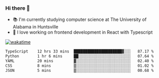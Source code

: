 ### Hi there 👋

- 📚 I'm currently studying computer science at The University of Alabama in Huntsville
- 🔭 I love working on frontend development in React with Typescript

[![wakatime](https://wakatime.com/badge/user/b5c44ac9-032b-4e67-a6d5-1044b80d90bd.svg)](https://wakatime.com/@b5c44ac9-032b-4e67-a6d5-1044b80d90bd)

<!--START_SECTION:waka-->

```txt
TypeScript    12 hrs 33 mins  █████████████████████▓░░░   87.17 %
Python        1 hr 6 mins     ██░░░░░░░░░░░░░░░░░░░░░░░   07.64 %
YAML          20 mins         ▓░░░░░░░░░░░░░░░░░░░░░░░░   02.40 %
CSS           8 mins          ▒░░░░░░░░░░░░░░░░░░░░░░░░   01.02 %
JSON          5 mins          ▒░░░░░░░░░░░░░░░░░░░░░░░░   00.68 %
```

<!--END_SECTION:waka-->

<!--
**salsajeries/salsajeries** is a ✨ _special_ ✨ repository because its `README.md` (this file) appears on your GitHub profile.

Here are some ideas to get you started:

- 🔭 I’m currently working on ...
- 🌱 I’m currently learning ...
- 👯 I’m looking to collaborate on ...
- 🤔 I’m looking for help with ...
- 💬 Ask me about ...
- 📫 How to reach me: ...
- 😄 Pronouns: ...
- ⚡ Fun fact: ...
-->
